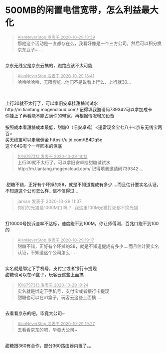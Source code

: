 # 500MB的闲置电信宽带，怎么利益最大化


<div class="quote"><blockquote><font size="2"><a href="https://www.hostloc.com/forum.php?mod=redirect&amp;goto=findpost&amp;pid=9370644&amp;ptid=759738" target="_blank"><font color="#999999">AlanNeverStop 发表于 2020-10-29 18:39</font></a></font><br />
那他这个活动是一直都存在么，我看好像是一个三方公司，然后可以积分换京东豆子~ ...</blockquote></div><br />
京东无线宝是京东云搞的，跑路应该不太可能

<div class="quote"><blockquote><font size="2"><a href="https://www.hostloc.com/forum.php?mod=redirect&amp;goto=findpost&amp;pid=9370654&amp;ptid=759738" target="_blank"><font color="#999999">AlanNeverStop 发表于 2020-10-29 18:41</font></a></font><br />
哈哈哈哈哈，无限套娃...他们不是说看上行么，上行就30...</blockquote></div><br />
<br />
上行30就不太行了，可以拿旧安卓挂甜糖试试水 http://m.tiantang.mogencloud.com/ 记得填我邀请码739342可以拿加成卡<img src="static/image/smiley/default/lol.gif" smilieid="12" border="0" alt="" /><br />
你挂上了再看能不能占满你的带宽，再根据情况增加设备<br />
<br />
按照成本看甜糖成本最低，甜糖0（旧安卓鸡）&lt;迅雷现金宝七八十&lt;京东无线宝两百+<br />
买无线宝可以走我佣金<img src="static/image/smiley/default/lol.gif" smilieid="12" border="0" alt="" /> https://u.jd.com/tB4Dq5e<br />
这个64G有个一年回本的保底

<div class="quote"><blockquote><font size="2"><a href="https://www.hostloc.com/forum.php?mod=redirect&amp;goto=findpost&amp;pid=9370759&amp;ptid=759738" target="_blank"><font color="#999999">1016797313 发表于 2020-10-29 19:13</font></a></font><br />
上行30就不太行了，可以拿旧安卓挂甜糖试试水 http://m.tiantang.mogencloud.com/ 记得填我邀请码739342 ...</blockquote></div><br />
<img src="static/image/smiley/yct/022.gif" smilieid="42" border="0" alt="" /> 甜糖不错，正好有个坏掉的S8，就是不知道提成有多少....而且估计要实名认证，不知道这个公司怎么样...信不信得过...

<div class="quote"><blockquote><font color="#999999">jarvan 发表于 2020-10-29 11:37</font><br />
<font color="#999999">你们的光猫是1000M口 吗？&nbsp;&nbsp;我这里100M光猫打死都不换光猫</font></blockquote></div><br />
打10000号投诉速率不达标，速度跑不到100M，你让师傅测，百兆口跑不到100的

<div class="quote"><blockquote><font size="2"><a href="https://www.hostloc.com/forum.php?mod=redirect&amp;goto=findpost&amp;pid=9370787&amp;ptid=759738" target="_blank"><font color="#999999">AlanNeverStop 发表于 2020-10-29 19:17</font></a></font><br />
甜糖不错，正好有个坏掉的S8，就是不知道提成有多少....而且估计要实名认证，不知道这个公司怎么 ...</blockquote></div><br />
实名就是绑定下手机号，支付宝或者银行卡提现<br />
甜糖也可以在n1盒子，玩客云这些上面搞

<div class="quote"><blockquote><font size="2"><a href="https://www.hostloc.com/forum.php?mod=redirect&amp;goto=findpost&amp;pid=9370821&amp;ptid=759738" target="_blank"><font color="#999999">1016797313 发表于 2020-10-29 19:24</font></a></font><br />
实名就是绑定下手机号，支付宝或者银行卡提现<br />
甜糖也可以在n1盒子，玩客云这些上面搞 ...</blockquote></div><br />
去看看京东的吧，毕竟大公司~

<div class="quote"><blockquote><font size="2"><a href="https://www.hostloc.com/forum.php?mod=redirect&amp;goto=findpost&amp;pid=9370841&amp;ptid=759738" target="_blank"><font color="#999999">AlanNeverStop 发表于 2020-10-29 19:27</font></a></font><br />
去看看京东的吧，毕竟大公司~</blockquote></div><br />
甜糖跟360有合作，部分360路由器内置了。。
